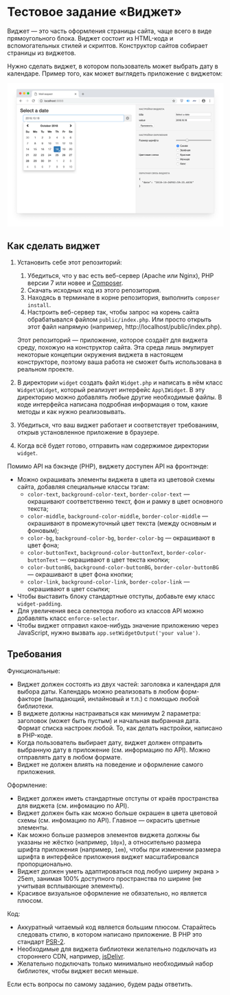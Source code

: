 # Тестовое задание «Виджет»

Виджет — это часть оформления страницы сайта, чаще всего в виде прямоугольного блока.
Виджет состоит из HTML-кода и вспомогательных стилей и скриптов.
Конструктор сайтов собирает страницы из виджетов.

Нужно сделать виджет, в котором пользователь может выбрать дату в календаре.
Пример того, как может выглядеть приложение с виджетом:

![Пример приложения с виджетом](docs/app-with-widget-example.png)

## Как сделать виджет

1. Установить себе этот репозиторий:
    1. Убедиться, что у вас есть веб-сервер (Apache или Nginx), PHP версии 7 или новее и [Composer](http://getcomposer.org).
    2. Скачать исходных код из этого репозитория.
    3. Находясь в терминале в корне репозитория, выполнить `composer install`.
    4. Настроить веб-сервер так, чтобы запрос на корень сайта обрабатывался файлом `public/index.php`.
        Или просто открыть этот файл напрямую (например, http://localhost/public/index.php).
    
    Этот репозиторий — приложение, которое создаёт для виджета среду, похожую на конструктор сайта.
    Эта среда лишь эмулирует некоторые концепции окружения виджета в настоящем конструкторе, поэтому ваша работа не сможет быть использована в реальном проекте.
2. В директории `widget` создать файл `Widget.php` и написать в нём класс `Widget\Widget`, который реализует интерфейс `App\IWidget`.
    В эту директорию можно добавлять любые другие необходимые файлы. 
    В коде интерфейса написана подробная информация о том, какие методы и как нужно реализовывать.
3. Убедиться, что ваш виджет работает и соответствует требованиям, открыв установленное приложение в браузере.
4. Когда всё будет готово, отправить нам содержимое директории `widget`.

Помимо API на бэкэнде (PHP), виджету доступен API на фронтэнде:

* Можно окрашивать элементы виджета в цвета из цветовой схемы сайта, добавляя специальные классы тэгам:
    * `color-text`, `background-color-text`, `border-color-text` — окрашивают соответственно текст, фон и рамку в цвет основного текста;
    * `color-middle`, `background-color-middle`, `border-color-middle` — окрашивают в промежуточный цвет текста (между основным и фоновым);
    * `color-bg`, `background-color-bg`, `border-color-bg` — окрашивают в цвет фона;
    * `color-buttonText`, `background-color-buttonText`, `border-color-buttonText` — окрашивают в цвет текста кнопки;
    * `color-buttonBG`, `background-color-buttonBG`, `border-color-buttonBG` — окрашивают в цвет фона кнопки;
    * `color-link`, `background-color-link`, `border-color-link` — окрашивают в цвет ссылки;
* Чтобы выставить блоку стандартные отступы, добавьте ему класс `widget-padding`.
* Для увеличения веса селектора любого из классов API можно добавлять класс `enforce-selector`.
* Чтобы виджет отправил какое-нибудь значение приложению через JavaScript, нужно вызвать `app.setWidgetOutput('your value')`. 

## Требования

Функциональные:
* Виджет должен состоять из двух частей: заголовка и календаря для выбора даты.
    Календарь можно реализовать в любом форм-факторе (выпадающий, инлайновый и т.п.) с помощью любой библиотеки.
* В виджете должны настраиваться как минимум 2 параметра: заголовок (может быть пустым) и начальная выбранная дата.
    Формат списка настроек любой. То, как делать настройки, написано в PHP-коде.
* Когда пользователь выбирает дату, виджет должен отправить выбранную дату в приложение (см. информацию по API).
    Можно отправлять дату в любом формате.
* Виджет не должен влиять на поведение и оформление самого приложения.

Оформление:
* Виджет должен иметь стандартные отступы от краёв пространства для виджета (см. инфомацию по API).
* Виджет должен быть как можно больше окрашен в цвета цветовой схемы (см. инфомацию по API).
    Главное — окрасить цветные элементы.
* Как можно больше размеров элементов виджета должны бы указаны не жёстко (например, `10px`), а относительно размера шрифта приложения (например, `1em`),
    чтобы при изменении размера шрифта в интерфейсе приложения виджет масштабировался пропорционально.
* Виджет должен уметь адаптироваться под любую ширину экрана > 25em, занимая 100% доступного пространства по ширине
    (не учитывая всплывающие элементы).
* Красивое визуальное оформление не обязательно, но является плюсом.

Код:
* Аккуратный читаемый код является большим плюсом. Старайтесь следовать стилю, в котором написано приложение.
    В PHP это стандарт [PSR-2](https://www.php-fig.org/psr/psr-2/).
* Необходимые для виджета библиотеки желательно подключать из стороннего CDN, например, [jsDelivr](http://jsdelivr.com).
* Желательно подключать только минимально необходимый набор библиотек, чтобы виджет весил меньше.

Если есть вопросы по самому заданию, будем рады ответить.
